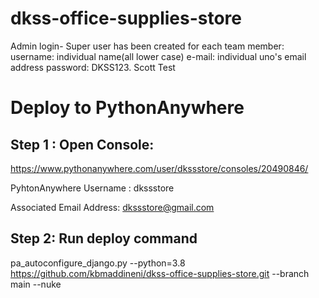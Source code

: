 # dkss-office-supplies-store
Admin login-
Super user has been created for each team member:
username: individual name(all lower case)
e-mail: individual uno's email address
password: DKSS123.
Scott Test

# Deploy to PythonAnywhere

  ## Step 1 : Open Console: 

  https://www.pythonanywhere.com/user/dkssstore/consoles/20490846/

  PyhtonAnywhere Username : dkssstore

  Associated Email Address: dkssstore@gmail.com

  ## Step 2: Run deploy command

  pa_autoconfigure_django.py --python=3.8 https://github.com/kbmaddineni/dkss-office-supplies-store.git --branch main --nuke
